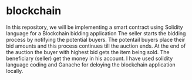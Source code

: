 # blockchain
In this repository, we will be implementing a smart contract using Solidity language for a Blockchain bidding application
The seller starts the bidding process by notifying the potential buyers. The potentail buyers place their bid amounts and this process continues till the auction ends. 
At the end of the auction the buyer with highest bid gets the item being sold. The beneficiary (seller) get the money in his account. I have used solidity language coding and 
Ganache for deloying the blockchain application locally.
